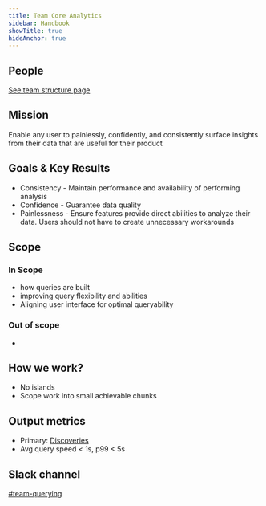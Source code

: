 ```yaml
---
title: Team Core Analytics
sidebar: Handbook
showTitle: true
hideAnchor: true
---
```


## People

[See team structure page](/handbook/people/team-structure/team-structure)

## Mission

Enable any user to painlessly, confidently, and consistently surface insights from their data that are useful for their product
## Goals & Key Results

- Consistency - Maintain performance and availability of performing analysis
- Confidence - Guarantee data quality 
- Painlessness - Ensure features provide direct abilities to analyze their data. Users should not have to create unnecessary workarounds

## Scope

### In Scope
- how queries are built
- improving query flexibility and abilities
- Aligning user interface for optimal queryability 
### Out of scope
- 

## How we work?
- No islands
- Scope work into small achievable chunks

## Output metrics

- Primary: [Discoveries](https://app.posthog.com/insights/O4R-Frza?events=%5B%5D&actions=%5B%7B%22id%22%3A%2210784%22%2C%22math%22%3A%22total%22%2C%22name%22%3A%22Discoveries%22%2C%22type%22%3A%22actions%22%2C%22order%22%3A0%7D%5D&display=ActionsLineGraph&insight=TRENDS&interval=week&date_from=-90d&new_entity=%5B%5D&properties=%5B%5D&breakdown_type&filter_test_accounts=true#fromDashboard=20464)
- Avg query speed < 1s, p99 < 5s

## Slack channel

[#team-querying](https://posthog.slack.com/messages/team-querying)
